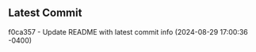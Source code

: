 
## Latest Commit
f0ca357 - Update README with latest commit info (2024-08-29 17:00:36 -0400) <Yunxi-Zhou>
